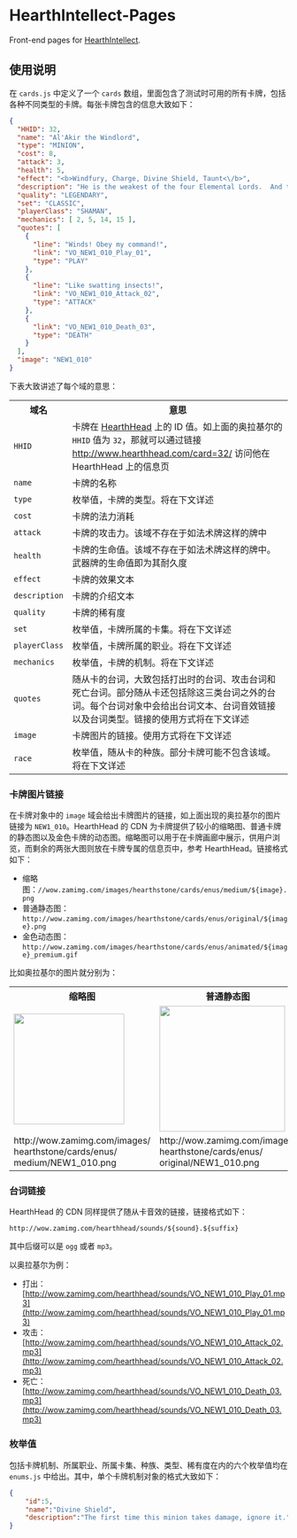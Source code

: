 # HearthIntellect-Pages

Front-end pages for [HearthIntellect](https://github.com/Mr-Dai/HearthIntellect).

## 使用说明

在 `cards.js` 中定义了一个 `cards` 数组，里面包含了测试时可用的所有卡牌，包括各种不同类型的卡牌。每张卡牌包含的信息大致如下：

```json
{
  "HHID": 32,
  "name": "Al'Akir the Windlord",
  "type": "MINION",
  "cost": 8,
  "attack": 3,
  "health": 5,
  "effect": "<b>Windfury, Charge, Divine Shield, Taunt<\/b>",
  "description": "He is the weakest of the four Elemental Lords.  And the other three don't let him forget it.",
  "quality": "LEGENDARY",
  "set": "CLASSIC",
  "playerClass": "SHAMAN",
  "mechanics": [ 2, 5, 14, 15 ],
  "quotes": [
    {
      "line": "Winds! Obey my command!",
      "link": "VO_NEW1_010_Play_01",
      "type": "PLAY"
    },
    {
      "line": "Like swatting insects!",
      "link": "VO_NEW1_010_Attack_02",
      "type": "ATTACK"
    },
    {
      "link": "VO_NEW1_010_Death_03",
      "type": "DEATH"
    }
  ],
  "image": "NEW1_010"
}
```

下表大致讲述了每个域的意思：

<table>
	<tr>
		<th>域名</th>
		<th>意思</th>
	</tr>
	<tr>
		<td><code>HHID</code></td>
		<td>卡牌在 <a href="http://www.hearthhead.com/">HearthHead</a> 上的 ID 值。如上面的奥拉基尔的 <code>HHID</code> 值为 <code>32</code>，那就可以通过链接 <a href="http://www.hearthhead.com/card=32">http://www.hearthhead.com/card=32/</a> 访问他在 HearthHead 上的信息页</td>
	</tr>
	<tr>
		<td><code>name</code></td>
		<td>卡牌的名称</td>
	</tr>
	<tr>
		<td><code>type</code></td>
		<td>枚举值，卡牌的类型。将在下文详述</td>
	</tr>
	<tr>
		<td><code>cost</code></td>
		<td>卡牌的法力消耗</td>
	</tr>
	<tr>
		<td><code>attack</code></td>
		<td>卡牌的攻击力。该域不存在于如法术牌这样的牌中</td>
	</tr>
	<tr>
		<td><code>health</code></td>
		<td>卡牌的生命值。该域不存在于如法术牌这样的牌中。武器牌的生命值即为其耐久度</td>
	</tr>
	<tr>
		<td><code>effect</code></td>
		<td>卡牌的效果文本</td>
	</tr>
	<tr>
		<td><code>description</code></td>
		<td>卡牌的介绍文本</td>
	</tr>
	<tr>
		<td><code>quality</code></td>
		<td>卡牌的稀有度</td>
	</tr>
	<tr>
		<td><code>set</code></td>
		<td>枚举值，卡牌所属的卡集。将在下文详述</td>
	</tr>
	<tr>
		<td><code>playerClass</code></td>
		<td>枚举值，卡牌所属的职业。将在下文详述</td>
	</tr>
	<tr>
		<td><code>mechanics</code></td>
		<td>枚举值，卡牌的机制。将在下文详述</td>
	</tr>
	<tr>
		<td><code>quotes</code></td>
		<td>随从卡的台词，大致包括打出时的台词、攻击台词和死亡台词。部分随从卡还包括除这三类台词之外的台词。每个台词对象中会给出台词文本、台词音效链接以及台词类型。链接的使用方式将在下文详述</td>
	</tr>
	<tr>
		<td><code>image</code></td>
		<td>卡牌图片的链接。使用方式将在下文详述</td>
	</tr>
	<tr>
		<td><code>race</code></td>
		<td>枚举值，随从卡的种族。部分卡牌可能不包含该域。将在下文详述</td>
	</tr>
</table>

### 卡牌图片链接

在卡牌对象中的 `image` 域会给出卡牌图片的链接，如上面出现的奥拉基尔的图片链接为 `NEW1_010`。HearthHead 的 CDN 为卡牌提供了较小的缩略图、普通卡牌的静态图以及金色卡牌的动态图。缩略图可以用于在卡牌画廊中展示，供用户浏览，而剩余的两张大图则放在卡牌专属的信息页中，参考 HearthHead。链接格式如下：

- 缩略图：`//wow.zamimg.com/images/hearthstone/cards/enus/medium/${image}.png`
- 普通静态图：`http://wow.zamimg.com/images/hearthstone/cards/enus/original/${image}.png`
- 金色动态图：`http://wow.zamimg.com/images/hearthstone/cards/enus/animated/${image}_premium.gif`

比如奥拉基尔的图片就分别为：

<table>
	<tr>
		<th>缩略图</th>
		<th>普通静态图</th>
		<th>金色动态图</th>
	</tr>
	<tr>
		<td><img style="width: 200px" src="http://wow.zamimg.com/images/hearthstone/cards/enus/medium/NEW1_010.png"></td>
		<td><img style="width: 227px" src="http://wow.zamimg.com/images/hearthstone/cards/enus/original/NEW1_010.png"></td>
		<td><img style="width: 227px" src="http://wow.zamimg.com/images/hearthstone/cards/enus/animated/NEW1_010_premium.gif"></td>
	</tr>
	<tr>
		<td>http://wow.zamimg.com/images/ hearthstone/cards/enus/ medium/NEW1_010.png</td>
		<td>http://wow.zamimg.com/images/ hearthstone/cards/enus/ original/NEW1_010.png</td>
		<td>http://wow.zamimg.com/images/ hearthstone/cards/enus/ animated/NEW1_010_premium.gif</td>
	</tr>
</table>

### 台词链接

HearthHead 的 CDN 同样提供了随从卡音效的链接，链接格式如下：

`http://wow.zamimg.com/hearthhead/sounds/${sound}.${suffix}`

其中后缀可以是 `ogg` 或者 `mp3`。

以奥拉基尔为例：

- 打出：[http://wow.zamimg.com/hearthhead/sounds/VO_NEW1_010_Play_01.mp3](http://wow.zamimg.com/hearthhead/sounds/VO_NEW1_010_Play_01.mp3)
- 攻击：[http://wow.zamimg.com/hearthhead/sounds/VO_NEW1_010_Attack_02.mp3](http://wow.zamimg.com/hearthhead/sounds/VO_NEW1_010_Attack_02.mp3)
- 死亡：[http://wow.zamimg.com/hearthhead/sounds/VO_NEW1_010_Death_03.mp3](http://wow.zamimg.com/hearthhead/sounds/VO_NEW1_010_Death_03.mp3)

### 枚举值

包括卡牌机制、所属职业、所属卡集、种族、类型、稀有度在内的六个枚举值均在 `enums.js` 中给出。其中，单个卡牌机制对象的格式大致如下：

```json
{
	"id":5,
	"name":"Divine Shield",
	"description":"The first time this minion takes damage, ignore it."
}
```
